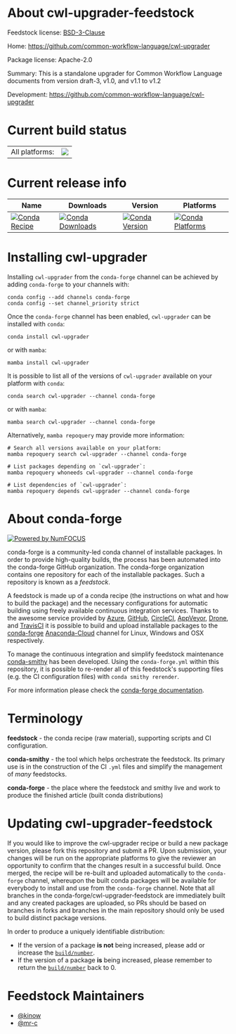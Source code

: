 About cwl-upgrader-feedstock
============================

Feedstock license: [BSD-3-Clause](https://github.com/conda-forge/cwl-upgrader-feedstock/blob/main/LICENSE.txt)

Home: https://github.com/common-workflow-language/cwl-upgrader

Package license: Apache-2.0

Summary: This is a standalone upgrader for Common Workflow Language documents from version draft-3, v1.0, and v1.1 to v1.2

Development: https://github.com/common-workflow-language/cwl-upgrader

Current build status
====================


<table><tr><td>All platforms:</td>
    <td>
      <a href="https://dev.azure.com/conda-forge/feedstock-builds/_build/latest?definitionId=17250&branchName=main">
        <img src="https://dev.azure.com/conda-forge/feedstock-builds/_apis/build/status/cwl-upgrader-feedstock?branchName=main">
      </a>
    </td>
  </tr>
</table>

Current release info
====================

| Name | Downloads | Version | Platforms |
| --- | --- | --- | --- |
| [![Conda Recipe](https://img.shields.io/badge/recipe-cwl--upgrader-green.svg)](https://anaconda.org/conda-forge/cwl-upgrader) | [![Conda Downloads](https://img.shields.io/conda/dn/conda-forge/cwl-upgrader.svg)](https://anaconda.org/conda-forge/cwl-upgrader) | [![Conda Version](https://img.shields.io/conda/vn/conda-forge/cwl-upgrader.svg)](https://anaconda.org/conda-forge/cwl-upgrader) | [![Conda Platforms](https://img.shields.io/conda/pn/conda-forge/cwl-upgrader.svg)](https://anaconda.org/conda-forge/cwl-upgrader) |

Installing cwl-upgrader
=======================

Installing `cwl-upgrader` from the `conda-forge` channel can be achieved by adding `conda-forge` to your channels with:

```
conda config --add channels conda-forge
conda config --set channel_priority strict
```

Once the `conda-forge` channel has been enabled, `cwl-upgrader` can be installed with `conda`:

```
conda install cwl-upgrader
```

or with `mamba`:

```
mamba install cwl-upgrader
```

It is possible to list all of the versions of `cwl-upgrader` available on your platform with `conda`:

```
conda search cwl-upgrader --channel conda-forge
```

or with `mamba`:

```
mamba search cwl-upgrader --channel conda-forge
```

Alternatively, `mamba repoquery` may provide more information:

```
# Search all versions available on your platform:
mamba repoquery search cwl-upgrader --channel conda-forge

# List packages depending on `cwl-upgrader`:
mamba repoquery whoneeds cwl-upgrader --channel conda-forge

# List dependencies of `cwl-upgrader`:
mamba repoquery depends cwl-upgrader --channel conda-forge
```


About conda-forge
=================

[![Powered by
NumFOCUS](https://img.shields.io/badge/powered%20by-NumFOCUS-orange.svg?style=flat&colorA=E1523D&colorB=007D8A)](https://numfocus.org)

conda-forge is a community-led conda channel of installable packages.
In order to provide high-quality builds, the process has been automated into the
conda-forge GitHub organization. The conda-forge organization contains one repository
for each of the installable packages. Such a repository is known as a *feedstock*.

A feedstock is made up of a conda recipe (the instructions on what and how to build
the package) and the necessary configurations for automatic building using freely
available continuous integration services. Thanks to the awesome service provided by
[Azure](https://azure.microsoft.com/en-us/services/devops/), [GitHub](https://github.com/),
[CircleCI](https://circleci.com/), [AppVeyor](https://www.appveyor.com/),
[Drone](https://cloud.drone.io/welcome), and [TravisCI](https://travis-ci.com/)
it is possible to build and upload installable packages to the
[conda-forge](https://anaconda.org/conda-forge) [Anaconda-Cloud](https://anaconda.org/)
channel for Linux, Windows and OSX respectively.

To manage the continuous integration and simplify feedstock maintenance
[conda-smithy](https://github.com/conda-forge/conda-smithy) has been developed.
Using the ``conda-forge.yml`` within this repository, it is possible to re-render all of
this feedstock's supporting files (e.g. the CI configuration files) with ``conda smithy rerender``.

For more information please check the [conda-forge documentation](https://conda-forge.org/docs/).

Terminology
===========

**feedstock** - the conda recipe (raw material), supporting scripts and CI configuration.

**conda-smithy** - the tool which helps orchestrate the feedstock.
                   Its primary use is in the construction of the CI ``.yml`` files
                   and simplify the management of *many* feedstocks.

**conda-forge** - the place where the feedstock and smithy live and work to
                  produce the finished article (built conda distributions)


Updating cwl-upgrader-feedstock
===============================

If you would like to improve the cwl-upgrader recipe or build a new
package version, please fork this repository and submit a PR. Upon submission,
your changes will be run on the appropriate platforms to give the reviewer an
opportunity to confirm that the changes result in a successful build. Once
merged, the recipe will be re-built and uploaded automatically to the
`conda-forge` channel, whereupon the built conda packages will be available for
everybody to install and use from the `conda-forge` channel.
Note that all branches in the conda-forge/cwl-upgrader-feedstock are
immediately built and any created packages are uploaded, so PRs should be based
on branches in forks and branches in the main repository should only be used to
build distinct package versions.

In order to produce a uniquely identifiable distribution:
 * If the version of a package **is not** being increased, please add or increase
   the [``build/number``](https://docs.conda.io/projects/conda-build/en/latest/resources/define-metadata.html#build-number-and-string).
 * If the version of a package **is** being increased, please remember to return
   the [``build/number``](https://docs.conda.io/projects/conda-build/en/latest/resources/define-metadata.html#build-number-and-string)
   back to 0.

Feedstock Maintainers
=====================

* [@kinow](https://github.com/kinow/)
* [@mr-c](https://github.com/mr-c/)

